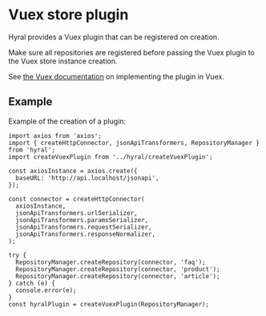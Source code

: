 # Vuex store plugin
Hyral provides a Vuex plugin that can be registered on creation.

Make sure all repositories are registered before passing the Vuex plugin to the Vuex store instance
creation.

See [the Vuex documentation](https://vuex.vuejs.org/guide/plugins.html) on implementing the plugin
in Vuex.

## Example

Example of the creation of a plugin:

```
import axios from 'axios';
import { createHttpConnector, jsonApiTransformers, RepositoryManager } from 'hyral';
import createVuexPlugin from '../hyral/createVuexPlugin';

const axiosInstance = axios.create({
  baseURL: 'http://api.localhost/jsonapi',
});

const connector = createHttpConnector(
  axiosInstance,
  jsonApiTransformers.urlSerializer,
  jsonApiTransformers.paramsSerializer,
  jsonApiTransformers.requestSerializer,
  jsonApiTransformers.responseNormalizer,
);

try {
  RepositoryManager.createRepository(connector, 'faq');
  RepositoryManager.createRepository(connector, 'product');
  RepositoryManager.createRepository(connector, 'article');
} catch (e) {
  console.error(e);
}
const hyralPlugin = createVuexPlugin(RepositoryManager);
```
